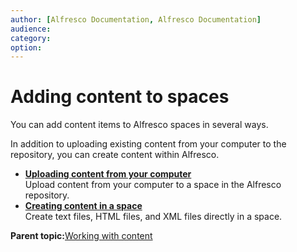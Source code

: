 ```yaml
---
author: [Alfresco Documentation, Alfresco Documentation]
audience: 
category: 
option: 
---
```


# Adding content to spaces

You can add content items to Alfresco spaces in several ways.

In addition to uploading existing content from your computer to the repository, you can create content within Alfresco.

-   **[Uploading content from your computer](../tasks/tuh-content-upload.md)**  
Upload content from your computer to a space in the Alfresco repository.
-   **[Creating content in a space](../tasks/tuh-content-create.md)**  
Create text files, HTML files, and XML files directly in a space.

**Parent topic:**[Working with content](../concepts/cuh-content.md)

